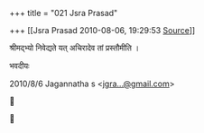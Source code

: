 +++
title = "021 Jsra Prasad"

+++
[[Jsra Prasad	2010-08-06, 19:29:53 [Source](https://groups.google.com/g/bvparishat/c/HrzWWGVWESk)]]



श्रीमद्भ्यो निवेद्यते यत् अचिरादेव तां प्रस्तौमीति ।  
  
भवदीयः  
  

2010/8/6 Jagannatha s \<[jgra...@gmail.com]()\>





